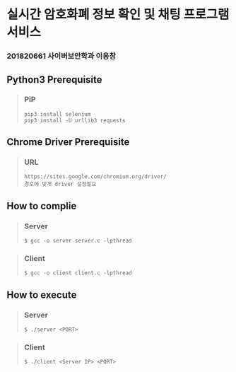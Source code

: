 # 실시간 암호화폐 정보 확인 및 채팅 프로그램 서비스

### 201820661 사이버보안학과 이응창

## Python3 Prerequisite
> ### PiP
> ```
> pip3 install selenium
> pip3 install -U urllib3 requests

## Chrome Driver Prerequisite
> ### URL
> ```
> https://sites.google.com/chromium.org/driver/
> 경로에 맞게 driver 설정필요

## How to complie
> ### Server
> ```
> $ gcc -o server server.c -lpthread

> ### Client
> ```
> $ gcc -o client client.c -lpthread


## How to execute
> ### Server
> ```
> $ ./server <PORT>

> ### Client
> ```
> $ ./client <Server IP> <PORT>
